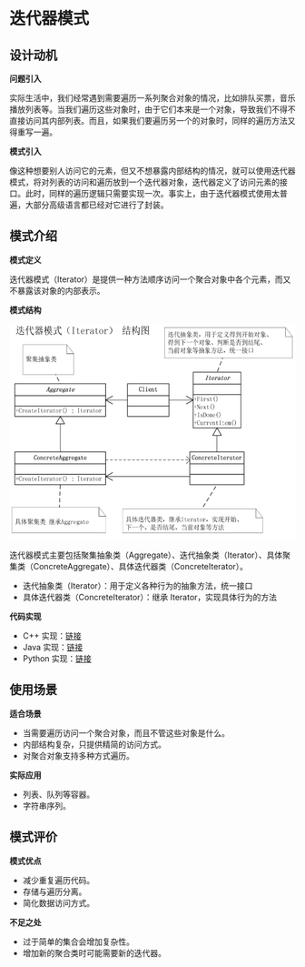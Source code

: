 # 迭代器模式

## 设计动机

**问题引入**

实际生活中，我们经常遇到需要遍历一系列聚合对象的情况，比如排队买票，音乐播放列表等。当我们遍历这些对象时，由于它们本来是一个对象，导致我们不得不直接访问其内部列表。而且，如果我们要遍历另一个的对象时，同样的遍历方法又得重写一遍。

**模式引入**

像这种想要别人访问它的元素，但又不想暴露内部结构的情况，就可以使用迭代器模式，将对列表的访问和遍历放到一个迭代器对象，迭代器定义了访问元素的接口。此时，同样的遍历逻辑只需要实现一次。事实上，由于迭代器模式使用太普遍，大部分高级语言都已经对它进行了封装。

## 模式介绍

**模式定义**

迭代器模式（Iterator）是提供一种方法顺序访问一个聚合对象中各个元素，而又不暴露该对象的内部表示。

**模式结构**

![](img/iterator/iterator.jpg)

迭代器模式主要包括聚集抽象类（Aggregate）、迭代抽象类（Iterator）、具体聚集类（ConcreteAggregate）、具体迭代器类（ConcreteIterator）。

- 迭代抽象类（Iterator）：用于定义各种行为的抽象方法，统一接口
- 具体迭代器类（ConcreteIterator）：继承 Iterator，实现具体行为的方法

**代码实现**

- C++ 实现：[链接](https://github.com/datawhalechina/sweetalk-design-pattern/tree/main/src/design_patterns/cpp/iterator)
- Java 实现：[链接](https://github.com/datawhalechina/sweetalk-design-pattern/tree/main/src/design_patterns/java/iterator)
- Python 实现：[链接](https://github.com/datawhalechina/sweetalk-design-pattern/tree/main/src/design_patterns/python/iterator)

## 使用场景

**适合场景**

- 当需要遍历访问一个聚合对象，而且不管这些对象是什么。
- 内部结构复杂，只提供精简的访问方式。
- 对聚合对象支持多种方式遍历。

**实际应用**

- 列表、队列等容器。
- 字符串序列。

## 模式评价

**模式优点**

- 减少重复遍历代码。
- 存储与遍历分离。
- 简化数据访问方式。

**不足之处**

- 过于简单的集合会增加复杂性。
- 增加新的聚合类时可能需要新的迭代器。